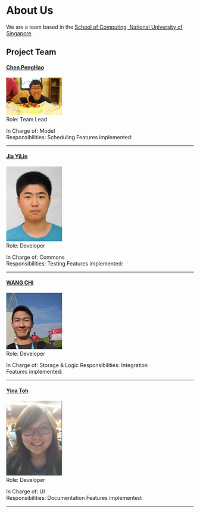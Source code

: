 # About Us

We are a team based in the [School of Computing, National University of Singapore](http://www.comp.nus.edu.sg).

## Project Team

#### [Chen PengHao](https://github.com/chenpenghao) <br>
<img src="images/ChenPengHao.png" width="150"><br>
Role: Team Lead

In Charge of: Model <br>
Responsibilities: Scheduling
Features implemented:

-----

#### [Jia YiLin](https://github.com/emiyak)
<img src="images/JiaYiLin.png" width="150"><br>
Role: Developer <br>

In Charge of: Commons <br>
Responsibilities: Testing
Features implemented: 

-----

#### [WANG CHI](https://github.com/wangchi92)
<img src="images/WangChi.png" width="150"><br>
Role: Developer <br>

In Charge of: Storage & Logic
Responsibilities: Integration <br>
Features implemented:

-----

#### [Yina Toh](https://github.com/yinatoh)
<img src="images/YinaToh.png" width="150"><br>
Role: Developer <br>

In Charge of: UI <br>
Responsibilities: Documentation
Features implemented:

-----